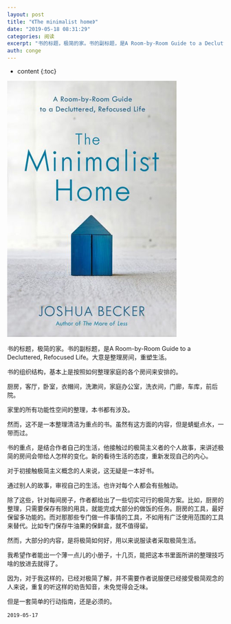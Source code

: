```yaml
---
layout: post
title: "《The minimalist home》"
date: "2019-05-18 08:31:29"
categories: 阅读
excerpt: "书的标题，极简的家。书的副标题，是A Room-by-Room Guide to a Decluttered, Refocused Life。大..."
auth: conge
---
```

* content
{:toc}

![](/assets/images/阅读/118382-9251a8ecf2ae814f.png)

书的标题，极简的家。书的副标题，是A Room-by-Room Guide to a Decluttered, Refocused Life。大意是整理房间，重塑生活。

书的组织结构，基本上是按照如何整理家庭的各个房间来安排的。

厨房，客厅，卧室，衣帽间，洗漱间，家庭办公室，洗衣间，门廊，车库，前后院。

家里的所有功能性空间的整理，本书都有涉及。

然而，这不是一本整理清洁为重点的书。虽然有这方面的内容，但是蜻蜓点水，一带而过。

书的重点，是结合作者自己的生活，他接触过的极简主义者的个人故事，来讲述极简的房间会带给人怎样的变化。新的看待生活的态度，重新发现自己的内心。

对于初接触极简主义概念的人来说，这无疑是一本好书。

通过别人的故事，审视自己的生活。也许对每个人都会有些触动。

除了这些，针对每间房子，作者都给出了一些切实可行的极简方案。比如，厨房的整理，只需要保存有限的用具，就能完成大部分的做饭的任务。厨房的工具，最好保留多功能的。而对那那些专门做一件事情的工具，不如用有广泛使用范围的工具来替代。比如专门保存牛油果的保鲜盒，就不值得留。

然而，大部分的内容，是将极简如何好，用以来说服读者采取极简生活。

我希望作者能出一个薄一点儿的小册子，十几页，能把这本书里面所讲的整理技巧啥的放进去就得了。

因为，对于我这样的，已经对极简了解，并不需要作者说服便已经接受极简观念的人来说，重复的听这样的劝告知音，未免觉得会乏味。

但是一套简单的行动指南，还是必须的。


```
2019-05-17
```
